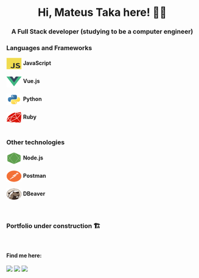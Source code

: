 <h1 align="center">Hi, Mateus Taka here! 👋😁</h1>
<h3 align="center">A Full Stack developer (studying to be a computer engineer)</h3>

### Languages and Frameworks
<div style="display: inline_block">
  <img align="center" alt="Js" height="30" width="40" src="https://raw.githubusercontent.com/devicons/devicon/master/icons/javascript/javascript-original.svg">
  <a><b>JavaScript</b></a>
</div><br>
<div style="display: inline_block">
  <img align="center" alt="VueJS" height="30" width="40" src="https://raw.githubusercontent.com/devicons/devicon/master/icons/vuejs/vuejs-original.svg">
  <a><b>Vue.js</b></a>
</div><br>
<div style="display: inline_block">
  <img align="center" alt="Python" height="30" width="40" src="https://raw.githubusercontent.com/devicons/devicon/master/icons/python/python-original.svg">
  <a><b>Python</b></a>
</div><br>
<div style="display: inline_block">
  <img align="center" alt="Ruby" height="30" width="40" src="https://raw.githubusercontent.com/devicons/devicon/master/icons/ruby/ruby-plain.svg">
  <a><b>Ruby</b></a>
</div><br>

### Other technologies
<div style="display: inline_block">
  <img align="center" alt="NodeJS" height="30" width="40" src="https://raw.githubusercontent.com/devicons/devicon/master/icons/nodejs/nodejs-plain.svg">
  <a><b>Node.js</b></a>
</div><br>
<div style="display: inline_block">
  <img align="center" alt="Postamn" height="30" width="40" src="https://raw.githubusercontent.com/devicons/devicon/master/icons/postman/postman-original.svg">
  <a><b>Postman</b></a>
</div><br>
<div style="display: inline_block">
  <img align="center" alt="DBeaver" height="30" width="40" src="https://raw.githubusercontent.com/devicons/devicon/master/icons/dbeaver/dbeaver-original.svg">
  <a><b>DBeaver</b></a>
</div><br><br>

<!--
<div>
   <a href="https://github.com/MateusTakamatsu">
   <img height="180em" src="https://github-readme-stats.vercel.app/api?username=MateusTakamatsu&show_icons=true&theme=monokai&include_all_commits=true&count_private=true"/>
   <img height="180em" src="https://github-readme-stats.vercel.app/api/top-langs/?username=MateusTakamatsu&layout=compact&langs_count=6&theme=monokai"/>
</div><br>
-->

### Portfolio under construction 🏗️
<br>

#### Find me here:
<div>
  <a href = "mailto:mateus.takamatsu.dev@gmail.com"><img src="https://img.shields.io/badge/-Gmail-%23333?style=for-the-badge&logo=gmail&logoColor=white" target="_blank"></a>
  <a href="https://www.linkedin.com/in/mateus-machado-takamatsu-999822310" target="_blank"><img src="https://img.shields.io/badge/-LinkedIn-%230072B1?style=for-the-badge&logo=LinkedIn&logoColor=white" target="_blank"></a>
  <a href="https://instagram.com/mateustaka" target="_blank"><img src="https://img.shields.io/badge/-Instagram-%23E4405F?style=for-the-badge&logo=instagram&logoColor=white" target="_blank"></a>
</div>
<div>
  <!--
  ![Snake animation](https://github.com/MateusTakamatsu/MateusTakamatsu/blob/output/github-contribution-grid-snake.svg)
  -->
</div>
